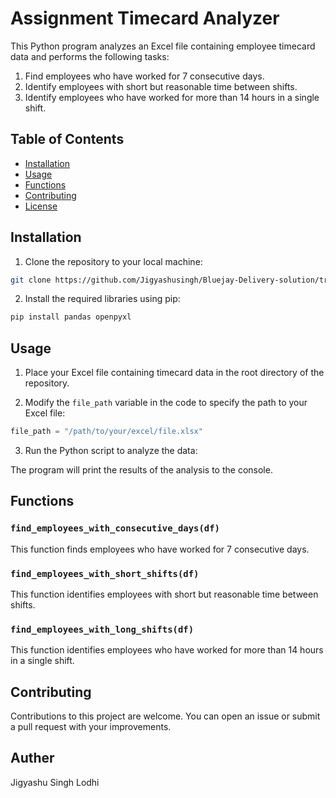 # Assignment Timecard Analyzer

This Python program analyzes an Excel file containing employee timecard data and performs the following tasks:

1. Find employees who have worked for 7 consecutive days.
2. Identify employees with short but reasonable time between shifts.
3. Identify employees who have worked for more than 14 hours in a single shift.

## Table of Contents
- [Installation](#installation)
- [Usage](#usage)
- [Functions](#functions)
- [Contributing](#contributing)
- [License](#license)

## Installation

1. Clone the repository to your local machine:

```bash
git clone https://github.com/Jigyashusingh/Bluejay-Delivery-solution/tree/main
```

2. Install the required libraries using pip:

```bash
pip install pandas openpyxl
```

## Usage

1. Place your Excel file containing timecard data in the root directory of the repository.

2. Modify the `file_path` variable in the code to specify the path to your Excel file:

```python
file_path = "/path/to/your/excel/file.xlsx"
```

3. Run the Python script to analyze the data:


The program will print the results of the analysis to the console.

## Functions

### `find_employees_with_consecutive_days(df)`

This function finds employees who have worked for 7 consecutive days.

### `find_employees_with_short_shifts(df)`

This function identifies employees with short but reasonable time between shifts.

### `find_employees_with_long_shifts(df)`

This function identifies employees who have worked for more than 14 hours in a single shift.

## Contributing

Contributions to this project are welcome. You can open an issue or submit a pull request with your improvements.

## Auther

Jigyashu Singh Lodhi
```
